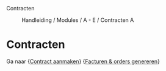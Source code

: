 <properties>
	<page>
		<title>Contracten</title>
		<description>Contracten</description>
	</page>
	<menu>
		<position>Handleiding / Modules / A - E / Contracten</position>
		<title>Contracten</title>
		<sort>A</sort>
	</menu>
</properties>

# Contracten #

Ga naar  {[Contract aanmaken](http://hybridsaas.support/pages/handleiding/modules/A-E/contracten/contracten-contract-aanmaken)} {[Facturen & orders genereren](http://hybridsaas.support/pages/handleiding/modules/A-E/contracten/contracten-factuur-order-genereren)}


